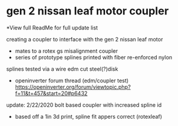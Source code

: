 # gen 2 nissan leaf motor coupler

*View full ReadMe for full update list

creating a coupler to interface with the gen 2 nissan leaf motor
- mates to a rotex gs misalignment coupler 
- series of prototype splines printed with fiber re-enforced nylon

splines tested via a wire edm cut steel(?)disk

- openinverter forum thread (edm/coupler test)
https://openinverter.org/forum/viewtopic.php?f=11&t=457&start=20#p6432

update: 2/22/2020 bolt based coupler with increased spline id
- based off a 1in 3d print, spline fit appers correct (rotexleaf)
